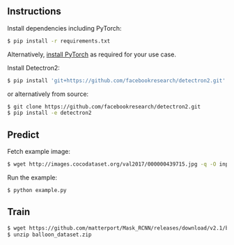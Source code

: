 ## Instructions

Install dependencies including PyTorch:

```bash
$ pip install -r requirements.txt
```

Alternatively, [install PyTorch](https://pytorch.org/get-started/locally/) as required for your use case.

Install Detectron2:

```bash
$ pip install 'git+https://github.com/facebookresearch/detectron2.git'
```

or alternatively from source:

```bash
$ git clone https://github.com/facebookresearch/detectron2.git
$ pip install -e detectron2
```

## Predict

Fetch example image:

```bash
$ wget http://images.cocodataset.org/val2017/000000439715.jpg -q -O input.jpg
```

Run the example:

```bash
$ python example.py
```

## Train

```bash
$ wget https://github.com/matterport/Mask_RCNN/releases/download/v2.1/balloon_dataset.zip
$ unzip balloon_dataset.zip
```